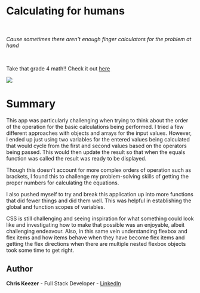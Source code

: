 # Calculating for humans

<br>

_Cause sometimes there aren't enough finger calculators for the problem at hand_

<br>

Take that grade 4 math!! Check it out [here](https://keezer83.github.io/calculator/)

<image src="calculator.png">

# Summary

This app was particularly challenging when trying to think about the order of the operation for the basic calculations being performed. I tried a few different approaches with objects and arrays for the input values. However, I ended up just using two variables for the entered values being calculated that would cycle from the first and second values based on the operators being passed. This would then update the result so that when the equals function was called the result was ready to be displayed.

Though this doesn’t account for more complex orders of operation such as brackets, I found this to challenge my problem-solving skills of getting the proper numbers for calculating the equations.

I also pushed myself to try and break this application up into more functions that did fewer things and did them well. This was helpful in establishing the global and function scopes of variables.

CSS is still challenging and seeing inspiration for what something could look like and investigating how to make that possible was an enjoyable, albeit challenging endeavour. Also, in this same vein understanding flexbox and flex items and how items behave when they have become flex items and getting the flex directions when there are multiple nested flexbox objects took some time to get right.

## Author

**Chris Keezer** - Full Stack Developer - [LinkedIn](https://www.linkedin.com/in/chris-keezer-890731177/)
